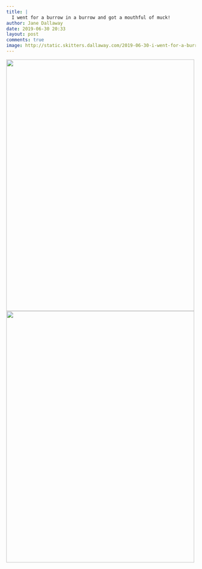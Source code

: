 ```yaml
---
title: |
  I went for a burrow in a burrow and got a mouthful of muck!
author: Jane Dallaway
date: 2019-06-30 20:33
layout: post
comments: true
image: http://static.skitters.dallaway.com/2019-06-30-i-went-for-a-burrow-in-a-burrow-and-got-a-mouthful-of-muck-thumb-1-IMG-9561.JPG
---
```


<div>
        <a href="http://static.skitters.dallaway.com/2019-06-30-i-went-for-a-burrow-in-a-burrow-and-got-a-mouthful-of-muck-fullsize-1-IMG-9561.JPG">
          <img src="http://static.skitters.dallaway.com/2019-06-30-i-went-for-a-burrow-in-a-burrow-and-got-a-mouthful-of-muck-thumb-1-IMG-9561.JPG" width="500" height="667"/>
        </a>
      </div><div>
        <a href="http://static.skitters.dallaway.com/2019-06-30-i-went-for-a-burrow-in-a-burrow-and-got-a-mouthful-of-muck-fullsize-2-IMG-9562.JPG">
          <img src="http://static.skitters.dallaway.com/2019-06-30-i-went-for-a-burrow-in-a-burrow-and-got-a-mouthful-of-muck-thumb-2-IMG-9562.JPG" width="500" height="667"/>
        </a>
      </div>


  
      